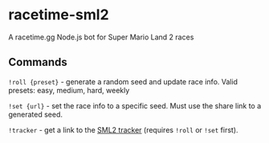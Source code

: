# racetime-sml2
A racetime.gg Node.js bot for Super Mario Land 2 races

## Commands

`!roll {preset}` - generate a random seed and update race info. Valid presets: easy, medium, hard, weekly

`!set {url}` - set the race info to a specific seed. Must use the share link to a generated seed.

`!tracker` - get a link to the [SML2 tracker](https://mattbraddock.com/sml2tracker) (requires `!roll` or `!set` first).
